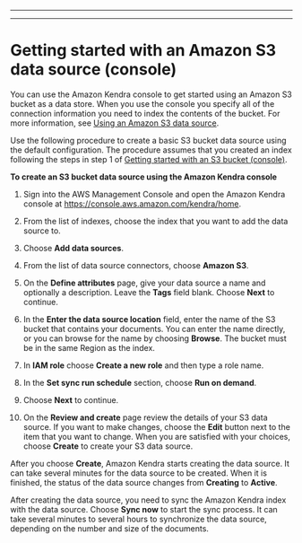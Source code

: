 --------

--------

# Getting started with an Amazon S3 data source \(console\)<a name="getting-started-s3"></a>

You can use the Amazon Kendra console to get started using an Amazon S3 bucket as a data store\. When you use the console you specify all of the connection information you need to index the contents of the bucket\. For more information, see [Using an Amazon S3 data source](data-source-s3.md)\.

Use the following procedure to create a basic S3 bucket data source using the default configuration\. The procedure assumes that you created an index following the steps in step 1 of [Getting started with an S3 bucket \(console\)](gs-console.md)\.

**To create an S3 bucket data source using the Amazon Kendra console**

1. Sign into the AWS Management Console and open the Amazon Kendra console at [https://console\.aws\.amazon\.com/kendra/home](https://console.aws.amazon.com/kendra/home)\.

1. From the list of indexes, choose the index that you want to add the data source to\.

1. Choose **Add data sources**\.

1. From the list of data source connectors, choose **Amazon S3**\.

1. On the **Define attributes** page, give your data source a name and optionally a description\. Leave the **Tags** field blank\. Choose **Next** to continue\.

1. In the **Enter the data source location** field, enter the name of the S3 bucket that contains your documents\. You can enter the name directly, or you can browse for the name by choosing **Browse**\. The bucket must be in the same Region as the index\.

1. In **IAM role** choose **Create a new role** and then type a role name\.

1. In the **Set sync run schedule** section, choose **Run on demand**\.

1. Choose **Next** to continue\.

1. On the **Review and create** page review the details of your S3 data source\. If you want to make changes, choose the **Edit** button next to the item that you want to change\. When you are satisfied with your choices, choose **Create** to create your S3 data source\.

After you choose **Create**, Amazon Kendra starts creating the data source\. It can take several minutes for the data source to be created\. When it is finished, the status of the data source changes from **Creating** to **Active**\.

After creating the data source, you need to sync the Amazon Kendra index with the data source\. Choose **Sync now** to start the sync process\. It can take several minutes to several hours to synchronize the data source, depending on the number and size of the documents\.